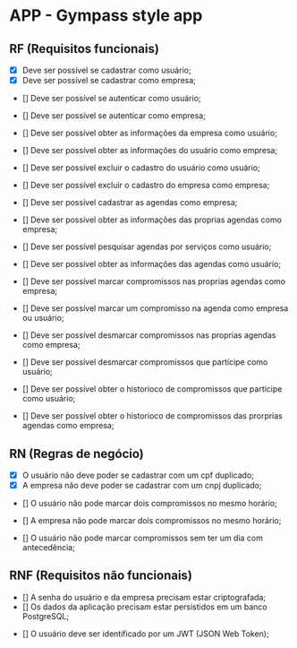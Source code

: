 # APP - Gympass style app

## RF (Requisitos funcionais)

- [x] Deve ser possível se cadastrar como usuário;
- [x] Deve ser possível se cadastrar como empresa;

- [] Deve ser possível se autenticar como usuário;
- [] Deve ser possível se autenticar como empresa;

- [] Deve ser possível obter as informações da empresa como usuário;
- [] Deve ser possível obter as informações do usuário como empresa;

- [] Deve ser possível excluir o cadastro do usuário como usuário;
- [] Deve ser possível excluir o cadastro do empresa como empresa;

- [] Deve ser possível cadastrar as agendas como empresa;
- [] Deve ser possível obter as informações das proprias agendas como empresa;

- [] Deve ser possível pesquisar agendas por serviços como usuário;
- [] Deve ser possível obter as informações das agendas como usuário;

- [] Deve ser possível marcar compromissos nas proprias agendas como empresa;
- [] Deve ser possível marcar um compromisso na agenda como empresa ou usuário;

- [] Deve ser possível desmarcar compromissos nas proprias agendas como empresa;
- [] Deve ser possível desmarcar compromissos que partícipe como usuário;

- [] Deve ser possível obter o historioco de compromissos que partícipe como usuário;
- [] Deve ser possível obter o historioco de compromissos das prorprias agendas como empresa;

## RN (Regras de negócio)

- [x] O usuário não deve poder se cadastrar com um cpf duplicado;
- [x] A empresa não deve poder se cadastrar com um cnpj duplicado;

- [] O usuário não pode marcar dois compromissos no mesmo horário;
- [] A empresa não pode marcar dois compromissos no mesmo horário;

- [] O usuário não pode marcar compromissos sem ter um dia com antecedência;

## RNF (Requisitos não funcionais)

- [] A senha do usuário e da empresa precisam estar criptografada;
- [] Os dados da aplicação precisam estar persistidos em um banco PostgreSQL;


<!-- - [] Todas listas de dados precisam estar paginadas com 20 itens por páginas; -->
- [] O usuário deve ser identificado por um JWT (JSON Web Token);
